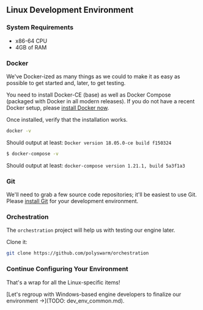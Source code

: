 ## Linux Development Environment


### System Requirements

* x86-64 CPU
* 4GB of RAM


### Docker

We've Docker-ized as many things as we could to make it as easy as possible to get started and, later, to get testing.

You need to install Docker-CE (base) as well as Docker Compose (packaged with Docker in all modern releases).
If you do not have a recent Docker setup, please [install Docker now](https://www.docker.com/community-edition).

Once installed, verify that the installation works.

```bash
docker -v
```

Should output at least: `Docker version 18.05.0-ce build f150324`

```bash
$ docker-compose -v
```

Should output at least: `docker-compose version 1.21.1, build 5a3f1a3`


### Git

We'll need to grab a few source code repositories; it'll be easiest to use Git.
Please [install Git](https://git-scm.com/book/en/v2/Getting-Started-Installing-Git) for your development environment.


### Orchestration

The `orchestration` project will help us with testing our engine later.

Clone it:
```bash
git clone https://github.com/polyswarm/orchestration
```

### Continue Configuring Your Environment

That's a wrap for all the Linux-specific items!

[Let's regroup with Windows-based engine developers to finalize our environment ->](TODO: dev_env_common.md). 





